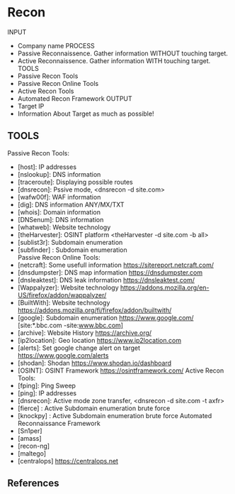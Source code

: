 # Recon 

INPUT
- Company name
PROCESS
- Passive Reconnaissence. Gather information WITHOUT touching target.
- Active Reconnaissence. Gather information WITH touching target.
TOOLS
- Passive Recon Tools
- Passive Recon Online Tools
- Active Recon Tools
- Automated Recon Framework
OUTPUT
- Target IP
- Information About Target as much as possible!


## TOOLS
Passive Recon Tools:
- [host]: IP addresses 
- [nslookup]: DNS information
- [traceroute]: Displaying possible routes
- [dnsrecon]: Pssive mode, <dnsrecon -d site.com>
- [wafw00f]: WAF information
- [dig]: DNS information ANY/MX/TXT
- [whois]: Domain information
- [DNSenum]: DNS information
- [whatweb]: Website technology
- [theHarvester]: OSINT platform <theHarvester -d site.com -b all>
- [sublist3r]: Subdomain enumeration
- [subfinder] : Subdomain enumeration   
Passive Recon Online Tools:
- [netcraft]: Some usefull information <https://sitereport.netcraft.com/>
- [dnsdumpster]: DNS map information <https://dnsdumpster.com>
- [dnsleaktest]: DNS leak information <https://dnsleaktest.com/>
- [Wappalyzer]: Website technology <https://addons.mozilla.org/en-US/firefox/addon/wappalyzer/>
- [BuiltWith]: Website technology <https://addons.mozilla.org/fi/firefox/addon/builtwith/>
- [google]: Subdomain enumeration <https://www.google.com/> [site:*.bbc.com -site:www.bbc.com]
- [archive]: Website History <https://archive.org/>
- [ip2location]: Geo location <https://www.ip2location.com>
- [alerts]: Set google change alert on target <https://www.google.com/alerts>
- [shodan]: Shodan <https://www.shodan.io/dashboard>
- [OSINT]: OSINT Framework <https://osintframework.com/>
Active Recon Tools:
- [fping]: Ping Sweep 
- [ping]: IP addresses
- [dnsrecon]: Active mode zone transfer, <dnsrecon -d site.com -t axfr>
- [fierce] : Active Subdomain enumeration brute force
- [knockpy] : Active Subdomain enumeration brute force
Automated Reconnaissance Framework
- [Sn1per]
- [amass]
- [recon-ng]
- [maltego]
- [centralops] <https://centralops.net>

## References
[//]: # (References)
[mitre]: <https://attack.mitre.org/>
[hackertarget]: <https://hackertarget.com/whatweb-scan/>
